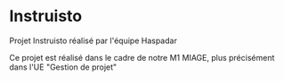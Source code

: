 # Instruisto
Projet Instruisto réalisé par l'équipe Haspadar 

Ce projet est réalisé dans le cadre de notre M1 MIAGE, plus précisément dans l'UE "Gestion de projet"
